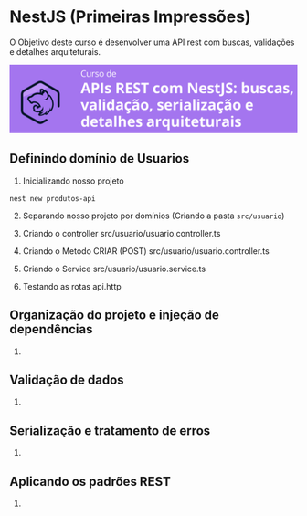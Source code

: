 # NestJS (Primeiras Impressões)

O Objetivo deste curso é desenvolver uma API rest com buscas, validações e detalhes arquiteturais.

![](assets/images/titulo.png)

## Definindo domínio de Usuarios

1. Inicializando nosso projeto
  ```
  nest new produtos-api
  ```
2. Separando nosso projeto por domínios (Criando a pasta `src/usuario`)

3. Criando o controller src/usuario/usuario.controller.ts

4. Criando o Metodo CRIAR (POST) src/usuario/usuario.controller.ts

5. Criando o Service src/usuario/usuario.service.ts

6. Testando as rotas api.http

## Organização do projeto e injeção de dependências

1. 

## Validação de dados

1. 

## Serialização e tratamento de erros

1. 

## Aplicando os padrões REST

1. 